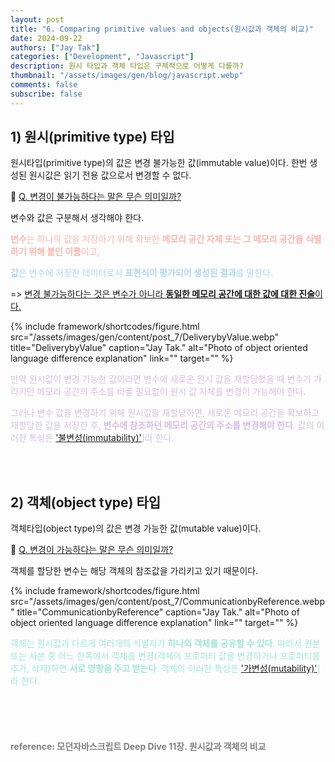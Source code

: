```yaml
---
layout: post
title: "6. Comparing primitive values ​​and objects(원시값과 객체의 비교)"
date: 2024-09-22
authors: ["Jay Tak"]
categories: ["Development", "Javascript"]
description: 원시 타입과 객체 타입은 구체적으로 어떻게 다를까?
thumbnail: "/assets/images/gen/blog/javascript.webp"
comments: false
subscribe: false
---
```


## 1) 원시(primitive type) 타입

원시타입(primitive type)의 값은 변경 불가능한 값(immutable value)이다. 한번 생성된 원시값은 읽기 전용 값으로서 변경할 수 없다.  <br>

🧐 [ Q. 변경이 불가능하다는 말은 무슨 의미일까?](#) <br>

변수와 값은 구분해서 생각해야 한다. <br>

<span style="color:#f5b7b1">**변수**는 하나의 값을 저장하기 위해 확보한 **메모리 공간 자체 또는 그 메모리 공간을 식별하기 위해 붙인 이름**이고,</span> <br>

<span style="color:#aed6f1">**값**은 변수에 저장한 데이터로서 **표현식이 평가되어 생성된 결과**를 말한다. </span> <br>

=> [변경 불가능하다는 것은 변수가 아니라 **동일한 메모리 공간에 대한 값에 대한 진술**이다. ](#) <br>

{% include framework/shortcodes/figure.html src="/assets/images/gen/content/post_7/DeliverybyValue.webp" title="DeliverybyValue" caption="Jay Tak." alt="Photo of object oriented language difference explanation" link="" target="" %}

<span style ="color: #d7bde2">만약 원시값이 변경 가능한 값이라면 변수에 새로운 원시 값을 재할당했을 때 변수가 가리키던 메모리 공간의 주소를 바꿀 필요없이 원시 값 자체를 변경이 가능해야 한다. </span> <br>

<span style ="color: #d7bde2">그러나 변수 값을 변경하기 위해 원시값을 재할당하면, 새로운 메모리 공간을 확보하고 재할당한 값을 저장한 후, **변수에 참조하던 메모리 공간의 주소를 변경해야 한다**. 값의 이러한 특성은 ['불변성(immutability)'](#)]라 한다. </span>

<br><br>

## 2) 객체(object type) 타입

객체타입(object type)의 값은 변경 가능한 값(mutable value)이다. 

🧐 [ Q. 변경이 가능하다는 말은 무슨 의미일까?](#) <br>

객체를 할당한 변수는 해당 객체의 참조값을 가리키고 있기 때문이다. <br>

{% include framework/shortcodes/figure.html src="/assets/images/gen/content/post_7/CommunicationbyReference.webp" title="CommunicationbyReference" caption="Jay Tak." alt="Photo of object oriented language difference explanation" link="" target="" %}

<span style ="color: #a3e4d7">객체는 원시값과 다르게 여러개의 식별자가 **하나의 객체를 공유할 수 있다**. 따라서 원본 또는 사본 중 어느 한쪽에서 객체를 변경(객체의 프로퍼티 값을 변경하거나 프로퍼티를 추가, 삭제)하면 **서로 영향을 주고 받는다**. 객체의 이러한 특성은 ['가변성(mutability)'](#)]라 한다.  </span> <br>

<br><br><br>

#### <span style="color:grey">reference: 모던자바스크립트 Deep Dive 11장. 원시값과 객체의 비교</span> 